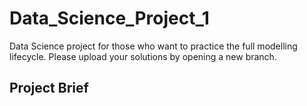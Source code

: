 # Data_Science_Project_1
Data Science project for those who want to practice the full modelling lifecycle. Please upload your solutions by opening a new branch.

## Project Brief
